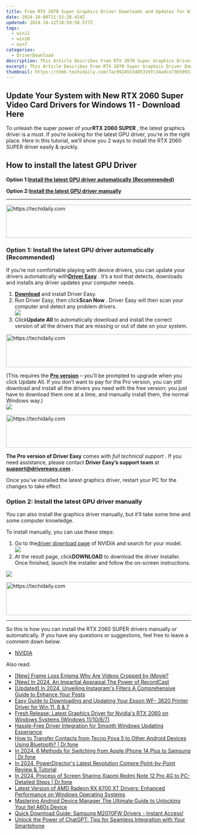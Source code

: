 ```yaml
---
title: Free RTX 2070 Super Graphics Driver Downloads and Updates for Windows 11
date: 2024-10-08T11:53:26.424Z
updated: 2024-10-12T18:59:58.577Z
tags:
  - win11
  - win10
  - win7
categories:
  - DriverDownload
description: This Article Describes Free RTX 2070 Super Graphics Driver Downloads and Updates for Windows 11
excerpt: This Article Describes Free RTX 2070 Super Graphics Driver Downloads and Updates for Windows 11
thumbnail: https://thmb.techidaily.com/7ac9924553405319fc34adce73b50933080c4e0b7ab947e877cf6636c606146d.jpg
---
```


## Update Your System with New RTX 2060 Super Video Card Drivers for Windows 11 - Download Here

To unleash the super power of your**RTX 2060 SUPER** , the latest graphics driver is a must. If you’re looking for the latest GPU driver, you’re in the right place. Here in this tutorial, we’ll show you 2 ways to install the RTX 2060 SUPER driver easily & quickly.

## How to install the latest GPU Driver

 **Option 1:[Install the latest GPU driver automatically (Recommended)](https://www.drivereasy.com/knowledge/rtx-2060-super-drivers-download-update-for-windows-10/#option1)**

 **Option 2:[Install the latest GPU driver manually](https://tools.techidaily.com/drivereasy/download/)**

---

<!-- affiliate ads begin -->
<a href="https://appsumo.8odi.net/c/5597632/2111981/7443" target="_top" id="2111981">
  <img src="//a.impactradius-go.com/display-ad/7443-2111981" border="0" alt="https://techidaily.com" width="728" height="90"/>
</a>
<img height="0" width="0" src="https://appsumo.8odi.net/i/5597632/2111981/7443" style="position:absolute;visibility:hidden;" border="0" />
<!-- affiliate ads end -->

### Option 1: Install the latest GPU driver automatically (Recommended)

 If you’re not comfortable playing with device drivers, you can update your drivers automatically with[**Driver Easy**](https://tools.techidaily.com/drivereasy/download/) . It’s a tool that detects, downloads and installs any driver updates your computer needs.

1. **[Download](https://tools.techidaily.com/drivereasy/download/)**  and install Driver Easy.
2. Run Driver Easy, then click**Scan Now** . Driver Easy will then scan your computer and detect any problem drivers.  
![](https://images.drivereasy.com/wp-content/uploads/2020/11/Scan-now-1.jpg)
3. Click**Update All** to automatically download and install the correct version of all the drivers that are missing or out of date on your system.  

<!-- affiliate ads begin -->
<a href="https://appsumo.8odi.net/c/5597632/2144283/7443" target="_top" id="2144283">
  <img src="//a.impactradius-go.com/display-ad/7443-2144283" border="0" alt="https://techidaily.com" width="600" height="90"/>
</a>
<img height="0" width="0" src="https://appsumo.8odi.net/i/5597632/2144283/7443" style="position:absolute;visibility:hidden;" border="0" />
<!-- affiliate ads end -->

 (This requires the **[Pro version](https://tools.techidaily.com/drivereasy/download/)**  – you’ll be prompted to upgrade when you click Update All. If you don’t want to pay for the Pro version, you can still download and install all the drivers you need with the free version; you just have to download them one at a time, and manually install them, the normal Windows way.)  
![](https://images.drivereasy.com/wp-content/uploads/2021/04/de-2060-super-update.jpg)

<!-- affiliate ads begin -->
<a href="https://imp.i357552.net/c/5597632/1030380/11832" target="_top" id="1030380">
  <img src="//a.impactradius-go.com/display-ad/11832-1030380" border="0" alt="https://techidaily.com" width="720" height="90"/>
</a>
<img height="0" width="0" src="https://imp.i357552.net/i/5597632/1030380/11832" style="position:absolute;visibility:hidden;" border="0" />
<!-- affiliate ads end -->

**The Pro version of Driver Easy** comes with _full technical support_ . If you need assistance, please contact **Driver Easy’s support team** at **[support@drivereasy.com](https://tools.techidaily.com/drivereasy/download/) .**

 Once you’ve installed the latest graphics driver, restart your PC for the changes to take effect.

### Option 2: Install the latest GPU driver manually

 You can also install the graphics driver manually, but it’ll take some time and some computer knowledge.

To install manually, you can use these steps:

1. Go to the[driver download page](https://tools.techidaily.com/drivereasy/download/) of NVIDIA and search for your model.  
![](https://images.drivereasy.com/wp-content/uploads/2021/04/2060-super-manually-1.jpg)
2. At the result page, click**DOWNLOAD** to download the driver installer. Once finished, launch the installer and follow the on-screen instructions.  

![](https://images.drivereasy.com/wp-content/uploads/2021/04/2060-super-manually-2.jpg)

<!-- affiliate ads begin -->
<a href="https://ephamedtechinc.pxf.io/c/5597632/2137213/26400" target="_top" id="2137213">
  <img src="//a.impactradius-go.com/display-ad/26400-2137213" border="0" alt="https://techidaily.com" width="728" height="90"/>
</a>
<img height="0" width="0" src="https://ephamedtechinc.pxf.io/i/5597632/2137213/26400" style="position:absolute;visibility:hidden;" border="0" />
<!-- affiliate ads end -->

---

 So this is how you can install the RTX 2060 SUPER drivers manually or automatically. If you have any questions or suggestions, feel free to leave a comment down below.

* [NVIDIA](https://tools.techidaily.com/drivereasy/download/)

<ins class="adsbygoogle"
     style="display:block"
     data-ad-format="autorelaxed"
     data-ad-client="ca-pub-7571918770474297"
     data-ad-slot="1223367746"></ins>

<ins class="adsbygoogle"
     style="display:block"
     data-ad-client="ca-pub-7571918770474297"
     data-ad-slot="8358498916"
     data-ad-format="auto"
     data-full-width-responsive="true"></ins>

<span class="atpl-alsoreadstyle">Also read:</span>
<div><ul>
<li><a href="https://fox-info.techidaily.com/new-frame-loss-enigma-why-are-videos-cropped-by-imovie/"><u>[New] Frame Loss Enigma Why Are Videos Cropped by iMovie?</u></a></li>
<li><a href="https://remote-screen-capture.techidaily.com/new-in-2024-an-impartial-appraisal-the-power-of-recordcast/"><u>[New] In 2024, An Impartial Appraisal The Power of RecordCast</u></a></li>
<li><a href="https://instagram-clips.techidaily.com/updated-in-2024-unveiling-instagrams-filters-a-comprehensive-guide-to-enhance-your-posts/"><u>[Updated] In 2024, Unveiling Instagram's Filters A Comprehensive Guide to Enhance Your Posts</u></a></li>
<li><a href="https://hardware-help.techidaily.com/easy-guide-to-downloading-and-updating-your-epson-wf-3620-printer-driver-for-win-11-8-and-7/"><u>Easy Guide to Downloading and Updating Your Epson WF- 3620 Printer Driver for Win 11, 8 & 7</u></a></li>
<li><a href="https://hardware-help.techidaily.com/fresh-release-latest-graphics-driver-for-nvidias-rtx-2060-on-windows-systems-windows-111087/"><u>Fresh Release: Latest Graphics Driver for Nvidia's RTX 2060 on Windows Systems (Windows 11/10/8/7)</u></a></li>
<li><a href="https://hardware-help.techidaily.com/hassle-free-driver-integration-for-smooth-windows-updating-experience/"><u>Hassle-Free Driver Integration for Smooth Windows Updating Experience</u></a></li>
<li><a href="https://blog-min.techidaily.com/how-to-transfer-contacts-from-tecno-pova-5-to-other-android-devices-using-bluetooth-drfone-by-drfone-transfer-from-android-transfer-from-android/"><u>How to Transfer Contacts from Tecno Pova 5 to Other Android Devices Using Bluetooth? | Dr.fone</u></a></li>
<li><a href="https://iphone-transfer.techidaily.com/in-2024-6-methods-for-switching-from-apple-iphone-14-plus-to-samsung-drfone-by-drfone-transfer-from-ios/"><u>In 2024, 6 Methods for Switching from Apple iPhone 14 Plus to Samsung | Dr.fone</u></a></li>
<li><a href="https://article-posts.techidaily.com/in-2024-powerdirectors-latest-revolution-compre-point-by-point-review-and-tutorial/"><u>In 2024, PowerDirector's Latest Revolution Compre Point-by-Point Review & Tutorial</u></a></li>
<li><a href="https://screen-mirror.techidaily.com/in-2024-process-of-screen-sharing-xiaomi-redmi-note-12-pro-4g-to-pc-detailed-steps-drfone-by-drfone-android/"><u>In 2024, Process of Screen Sharing Xiaomi Redmi Note 12 Pro 4G to PC- Detailed Steps | Dr.fone</u></a></li>
<li><a href="https://hardware-help.techidaily.com/latest-version-of-amd-radeon-rx-6700-xt-drivers-enhanced-performance-on-windows-operating-systems/"><u>Latest Version of AMD Radeon RX 6700 XT Drivers: Enhanced Performance on Windows Operating Systems</u></a></li>
<li><a href="https://unlock-android.techidaily.com/mastering-android-device-manager-the-ultimate-guide-to-unlocking-your-itel-a60s-device-by-drfone-android/"><u>Mastering Android Device Manager The Ultimate Guide to Unlocking Your Itel A60s Device</u></a></li>
<li><a href="https://hardware-help.techidaily.com/1722976771393-quick-download-guide-samsung-m2070fw-drivers-instant-access/"><u>Quick Download Guide: Samsung M2070FW Drivers - Instant Access!</u></a></li>
<li><a href="https://tech-revival.techidaily.com/unlock-the-power-of-chatgpt-tips-for-seamless-integration-with-your-smartphone/"><u>Unlock the Power of ChatGPT: Tips for Seamless Integration with Your Smartphone</u></a></li>
</ul></div>

